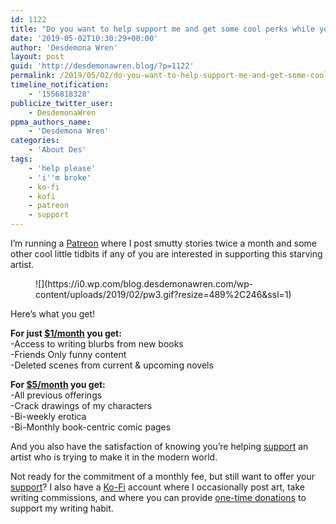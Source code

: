 ```yaml
---
id: 1122
title: "Do you want to help support me and get some cool perks while you're at it?"
date: '2019-05-02T10:30:29+00:00'
author: 'Desdemona Wren'
layout: post
guid: 'http://desdemonawren.blog/?p=1122'
permalink: /2019/05/02/do-you-want-to-help-support-me-and-get-some-cool-perks-while-youre-at-it/
timeline_notification:
    - '1556818328'
publicize_twitter_user:
    - DesdemonaWren
ppma_authors_name:
    - 'Desdemona Wren'
categories:
    - 'About Des'
tags:
    - 'help please'
    - 'i''m broke'
    - ko-fi
    - kofi
    - patreon
    - support
---
```


I’m running a [Patreon](https://www.patreon.com/desdemonawren) where I post smutty stories twice a month and some other cool little tidbits if any of you are interested in supporting this starving artist.

<div class="wp-block-image"><figure class="aligncenter">![](https://i0.wp.com/blog.desdemonawren.com/wp-content/uploads/2019/02/pw3.gif?resize=489%2C246&ssl=1)</figure></div>Here’s what you get!

**For just [$1/month](https://www.patreon.com/desdemonawren) you get:**  
-Access to writing blurbs from new books  
-Friends Only funny content  
-Deleted scenes from current &amp; upcoming novels

**For [$5/month](https://www.patreon.com/desdemonawren) you get:**  
-All previous offerings  
-Crack drawings of my characters  
-Bi-weekly erotica  
-Bi-Monthly book-centric comic pages

And you also have the satisfaction of knowing you’re helping [support](https://www.patreon.com/desdemonawren) an artist who is trying to make it in the modern world.

Not ready for the commitment of a monthly fee, but still want to offer your [support](https://ko-fi.com/desdemonawren)? I also have a [Ko-Fi](https://ko-fi.com/desdemonawren) account where I occasionally post art, take writing commissions, and where you can provide [one-time donations](https://ko-fi.com/desdemonawren) to support my writing habit.
